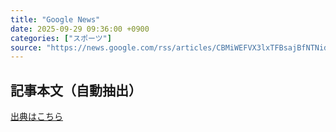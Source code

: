 ```yaml
---
title: "Google News"
date: 2025-09-29 09:36:00 +0900
categories: ["スポーツ"]
source: "https://news.google.com/rss/articles/CBMiWEFVX3lxTFBsajBfNTNidDgtdHRxRS1NSVQyQ0tWNzg4X2NrZ1pVR2lrYlcxLW1jNS1kT1FTSk1Hcm1UbFNfR09sV3JMRloyby02TmdmRVJkWlpYRV85c0k?oc=5"
---
```


## 記事本文（自動抽出）
<body class="y0K44d EA71Tc" id="readabilityBody"></body>

[出典はこちら](https://news.google.com/rss/articles/CBMiWEFVX3lxTFBsajBfNTNidDgtdHRxRS1NSVQyQ0tWNzg4X2NrZ1pVR2lrYlcxLW1jNS1kT1FTSk1Hcm1UbFNfR09sV3JMRloyby02TmdmRVJkWlpYRV85c0k?oc=5)

